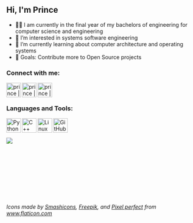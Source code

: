 ## Hi, I'm Prince 
- 🧑‍🎓 I am currently in the final year of my bachelors of engineering for computer science and engineering
- 👀 I’m interested in systems software engineering
- 🌱 I’m currently learning about computer architecture and operating systems
- 🥅 Goals: Contribute more to Open Source projects



### Connect with me:

[<img align="left" alt="prince | Gmail" width="38px" src="https://image.flaticon.com/icons/png/512/281/281786.png" />][mail]
[<img align="left" alt="prince | LinkedIn" width="38px" src="https://image.flaticon.com/icons/png/512/1383/1383262.png" />][linkedin]
[<img align="left" alt="prince | Instagram" width="38px" src="https://image.flaticon.com/icons/png/512/4406/4406121.png" />][instagram]

<br />
<br />

### Languages and Tools:


[<img align="left" alt="Python" width="38px" src="https://image.flaticon.com/icons/png/512/2570/2570575.png" />][python]
[<img align="left" alt="C++" width="38px" src="https://image.flaticon.com/icons/png/512/541/541574.png" />][c++]
[<img align="left" alt="Linux" width="38px" src="https://img-premium.flaticon.com/png/512/2333/premium/2333464.png?token=exp=1629719423~hmac=b258a01c373030a4c25604a932eb84cd" />][linux]
[<img align="left" alt="GitHub" width="38px" src="https://image.flaticon.com/icons/png/512/779/779088.png" />][github]


<!---
prince-modi/prince-modi is a ✨ special ✨ repository because its `README.md` (this file) appears on your GitHub profile.
You can click the Preview link to take a look at your changes.
--->

<br />
<br />
<br />

<img align="left" src="https://github-readme-stats.vercel.app/api?username=prince-modi&&show_icons=true&title_color=ffffff&icon_color=bb2acf&text_color=daf7dc&bg_color=151515" />


[instagram]: https://instagram.com/piirns
[linkedin]: https://www.linkedin.com/in/modi-prince/
[mail]: mailto:princebmodi@gmail.com
[python]: https://www.python.org
[c++]: https://isocpp.org/
[github]: https://github.com/prince-modi
[linux]: https://www.linux.org/

<br />
<br />
<br />
<br />
<br />
<br />
<br />
<br />
<br />

###### Icons made by <a href="https://www.flaticon.com/authors/smashicons" title="Smashicons">Smashicons</a>, <a href="https://www.freepik.com" title="Freepik">Freepik</a>, and <a href="https://www.flaticon.com/authors/pixel-perfect" title="Pixel perfect">Pixel perfect</a> from <a href="https://www.flaticon.com/" title="Flaticon">www.flaticon.com</a>
